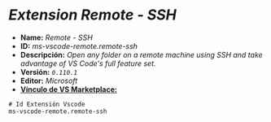 <!-- Autor: Daniel Benjamin Perez Morales -->
<!-- GitHub: https://github.com/DanielBenjaminPerezMoralesDev13 -->
<!-- Gitlab: https://gitlab.com/DanielBenjaminPerezMoralesDev13 -->
<!-- Correo electrónico: danielperezdev@proton.me -->

# ***Extension Remote - SSH***

- **Name:** *Remote - SSH*
- **ID:** *ms-vscode-remote.remote-ssh*
- **Descripción:** *Open any folder on a remote machine using SSH and take advantage of VS Code's full feature set.*
- **Versión:** *`0.110.1`*
- **Editor:** *Microsoft*
- **[Vínculo de VS Marketplace:](https://marketplace.visualstudio.com/items?itemName=ms-vscode-remote.remote-ssh "https://marketplace.visualstudio.com/items?itemName=ms-vscode-remote.remote-ssh")**

```plaintext
# Id Extensión Vscode
ms-vscode-remote.remote-ssh
```
